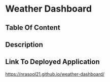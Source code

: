 # Weather Dashboard

## Table Of Content 

## Description 

## Link To Deployed Application 

https://nrasool21.github.io/weather-dashboard/